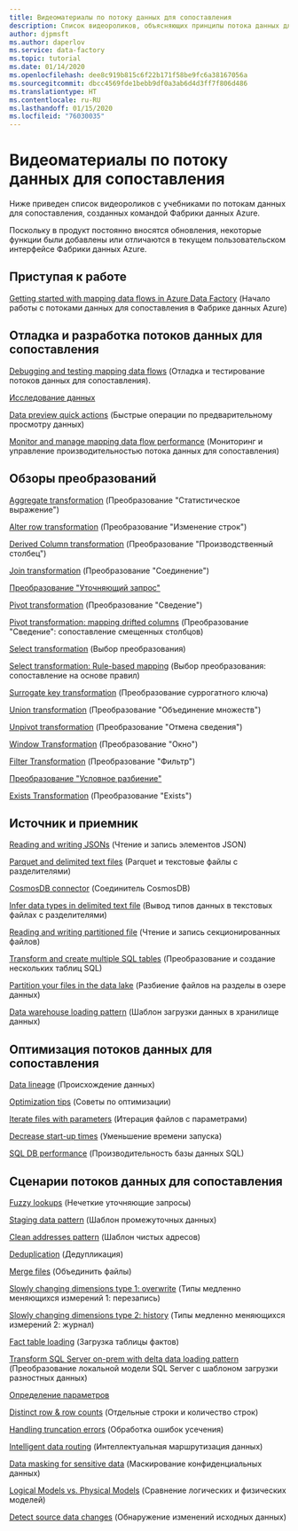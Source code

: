 ```yaml
---
title: Видеоматериалы по потоку данных для сопоставления
description: Список видеороликов, объясняющих принципы потока данных для сопоставления
author: djpmsft
ms.author: daperlov
ms.service: data-factory
ms.topic: tutorial
ms.date: 01/14/2020
ms.openlocfilehash: dee8c919b815c6f22b171f58be9fc6a38167056a
ms.sourcegitcommit: dbcc4569fde1bebb9df0a3ab6d4d3ff7f806d486
ms.translationtype: HT
ms.contentlocale: ru-RU
ms.lasthandoff: 01/15/2020
ms.locfileid: "76030035"
---
```

# <a name="mapping-data-flow-video-tutorials"></a>Видеоматериалы по потоку данных для сопоставления

Ниже приведен список видеороликов с учебниками по потокам данных для сопоставления, созданных командой Фабрики данных Azure.

Поскольку в продукт постоянно вносятся обновления, некоторые функции были добавлены или отличаются в текущем пользовательском интерфейсе Фабрики данных Azure.

## <a name="getting-started"></a>Приступая к работе

[Getting started with mapping data flows in Azure Data Factory](http://youtu.be/MFw7t_8tuV4) (Начало работы с потоками данных для сопоставления в Фабрике данных Azure)

## <a name="debugging-and-developing-mapping-data-flows"></a>Отладка и разработка потоков данных для сопоставления

[Debugging and testing mapping data flows](https://www.youtube.com/watch?v=3ANxyvDGfjA) (Отладка и тестирование потоков данных для сопоставления).

[Исследование данных](https://www.youtube.com/watch?v=En1ztyh5GaA)

[Data preview quick actions](https://www.youtube.com/watch?v=CP0TnNmaLA0) (Быстрые операции по предварительному просмотру данных)

[Monitor and manage mapping data flow performance](https://www.youtube.com/watch?v=fktIWdJiqTk) (Мониторинг и управление производительностью потока данных для сопоставления)

## <a name="transformation-overviews"></a>Обзоры преобразований

[Aggregate transformation](http://youtu.be/jdL75xIr98I) (Преобразование "Статистическое выражение")

[Alter row transformation](https://www.youtube.com/watch?v=4ktoohwptmQ) (Преобразование "Изменение строк")

[Derived Column transformation](https://www.youtube.com/watch?v=FFCbU4ujCiY) (Преобразование "Производственный столбец")

[Join transformation](https://www.youtube.com/watch?v=zukwayEXRtg) (Преобразование "Соединение")

[Преобразование "Уточняющий запрос"](https://www.youtube.com/watch?v=9U-0VPU2ZPU)

[Pivot transformation](https://www.youtube.com/watch?v=Tua14ZQA3F8&t=34s) (Преобразование "Сведение")

[Pivot transformation: mapping drifted columns](https://youtu.be/5MygzCX0wnM) (Преобразование "Сведение": сопоставление смещенных столбцов)

[Select transformation](http://youtu.be/F9VjQ_YyRyU?hd=1) (Выбор преобразования)

[Select transformation: Rule-based mapping](https://youtu.be/5lf1lh1qMwU) (Выбор преобразования: сопоставление на основе правил)

[Surrogate key transformation](https://www.youtube.com/watch?v=ISpegL9CbTM) (Преобразование суррогатного ключа)

[Union transformation](http://youtu.be/_Et6mg1tEr8?hd=1) (Преобразование "Объединение множеств")

[Unpivot transformation](http://youtu.be/KFYkxcpB8b0?hd=1) (Преобразование "Отмена сведения")

[Window Transformation](https://www.youtube.com/watch?v=m6zgbtY5AYQ) (Преобразование "Окно")

[Filter Transformation](https://youtu.be/OhbKDOXSfeE) (Преобразование "Фильтр")

[Преобразование "Условное разбиение"](http://youtu.be/W1lQHojhKZw?hd=1)

[Exists Transformation](http://youtu.be/GS8JVgNBMfs?hd=1) (Преобразование "Exists")

## <a name="source-and-sink"></a>Источник и приемник

[Reading and writing JSONs](https://www.youtube.com/watch?v=yY5aB7Kdhjg) (Чтение и запись элементов JSON)

[Parquet and delimited text files](https://youtu.be/V_2a60j2Kjo) (Parquet и текстовые файлы с разделителями)

[CosmosDB connector](http://youtu.be/plp1etT2ftY?hd=1) (Соединитель CosmosDB)

[Infer data types in delimited text file](https://www.youtube.com/watch?v=nJjRzlFktlA) (Вывод типов данных в текстовых файлах с разделителями)

[Reading and writing partitioned file](https://www.youtube.com/watch?v=7Q-db4Qgc4M) (Чтение и запись секционированных файлов)

[Transform and create multiple SQL tables](https://www.youtube.com/watch?v=Sj15Yjwai1A) (Преобразование и создание нескольких таблиц SQL)

[Partition your files in the data lake](https://youtu.be/VNWv-MvLQ_0) (Разбиение файлов на разделы в озере данных)

[Data warehouse loading pattern](https://www.youtube.com/watch?v=7mLqwtmeQFg) (Шаблон загрузки данных в хранилище данных)

## <a name="optimizing-mapping-data-flows"></a>Оптимизация потоков данных для сопоставления

[Data lineage](https://www.youtube.com/watch?v=5KvqYF-y93s) (Происхождение данных)

[Optimization tips](https://www.youtube.com/watch?v=a2KtwUJngHo) (Советы по оптимизации)

[Iterate files with parameters](http://youtu.be/uEgz0ptYRDM?hd=1) (Итерация файлов с параметрами)

[Decrease start-up times](https://youtu.be/FFCbU4ujCiY?t=528) (Уменьшение времени запуска)

[SQL DB performance](https://youtu.be/iyZT5CY3V_4) (Производительность базы данных SQL)

## <a name="mapping-data-flow-scenarios"></a>Сценарии потоков данных для сопоставления

[Fuzzy lookups](http://youtu.be/7gdwExjHBbw) (Нечеткие уточняющие запросы)

[Staging data pattern](https://youtu.be/mZLKdyoL3Mo) (Шаблон промежуточных данных)

[Clean addresses pattern](https://youtu.be/axEYbuU3lmw) (Шаблон чистых адресов)

[Deduplication](https://www.youtube.com/watch?v=OLenvYwg__I) (Дедупликация)

[Merge files](http://youtu.be/WbDTBAyYte8) (Объединить файлы)

[Slowly changing dimensions type 1: overwrite](http://youtu.be/Rz2zx5GRbrA) (Типы медленно меняющихся измерений 1: перезапись)

[Slowly changing dimensions type 2: history](http://youtu.be/123CptslKvU) (Типы медленно меняющихся измерений 2: журнал)

[Fact table loading](http://youtu.be/ABG3X9pgFPQ) (Загрузка таблицы фактов)

[Transform SQL Server on-prem with delta data loading pattern](https://youtu.be/IN-4v0e7UIs) (Преобразование локальной модели SQL Server с шаблоном загрузки разностных данных)

[Определение параметров](https://www.youtube.com/watch?v=vpuuQcFojt8)

[Distinct row & row counts](https://youtu.be/ryYo8UFUgTI) (Отдельные строки и количество строк)

[Handling truncation errors](http://youtu.be/sPpcSiKQz34) (Обработка ошибок усечения)

[Intelligent data routing](https://youtu.be/PIGw-Z-0upw) (Интеллектуальная маршрутизация данных)

[Data masking for sensitive data](https://www.youtube.com/watch?v=OFd4LeiTmfs) (Маскирование конфиденциальных данных)

[Logical Models vs. Physical Models](http://youtu.be/K5tgzLjEE9Q) (Сравнение логических и физических моделей)

[Detect source data changes](http://youtu.be/CaxIlI7oXfI?hd=1) (Обнаружение изменений исходных данных)

